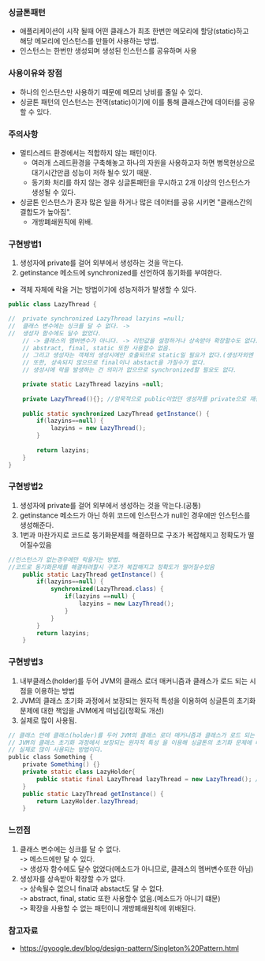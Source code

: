 ### 싱글톤패턴
- 애플리케이션이 시작 될때 어떤 클래스가 최초 한번만 메모리에 할당(static)하고 해당 메모리에 인스턴스를 만들어 사용하는 방법.
- 인스턴스는 한번만 생성되며 생성된 인스턴스를 공유하며 사용

### 사용이유와 장점
- 하나의 인스턴스만 사용하기 때문에 메모리 낭비를 줄일 수 있다.
- 싱글톤 패턴의 인스턴스는 전역(static)이기에 이를 통해 클래스간에 데이터를 공유할 수 있다.

### 주의사항
- 멀티스레드 환경에서는 적합하지 않는 패턴이다.
  - 여러개 스레드환경을 구축해놓고 하나의 자원을 사용하고자 하면 병목현상으로 대기시간만큼 성능이 저하 될수 있기 때문.
  - 동기화 처리를 하지 않는 경우 싱글톤패턴을 무시하고 2개 이상의 인스턴스가 생성될 수 있다.
- 싱글톤 인스턴스가 혼자 많은 일을 하거나 많은 데이터를 공유 시키면 "클래스간의 결합도가 높아짐".
  - 개방폐쇄원칙에 위배. 

### 구현방법1
1. 생성자에 private를 걸어 외부에서 생성하는 것을 막는다.
2. getinstance 메소드에 synchronized를 선언하여 동기화를 부여한다.
  - 객체 자체에 락을 거는 방법이기에 성능저하가 발생할 수 있다.

```java
public class LazyThread {

//	private synchronized LazyThread lazyins =null; 
//	클래스 변수에는 싱크를 달 수 없다. -> 
//  생성자 함수에도 달수 없었다.
	// -> 클래스의 멤버변수가 아니다. -> 리턴값을 설정하거나 상속받아 확장할수도 없다.
	// abstract, final, static 또한 사용할수 없음.
	// 그리고 생성자는 객체의 생성시에만 호출되므로 static일 필요가 없다.(생성자외엔 호출할 이유가 없다는 뜻)
	// 또한, 상속되지 않으므로 final이나 abstact을 가질수가 없다.
	// 생성시에 락을 발생하는 건 의미가 없으므로 synchronized할 필요도 없다.

	private static LazyThread lazyins =null;
	
	private LazyThread(){}; //암묵적으로 public이었던 생성자를 private으로 재선언하여 막음
	
	public static synchronized LazyThread getInstance() {
		if(lazyins==null) {
			lazyins = new LazyThread();
		}
		
		return lazyins;
	}
}
```

### 구현방법2
1. 생성자에 private를 걸어 외부에서 생성하는 것을 막는다.(공통)
2. getinstance 메소드가 아닌 하위 코드에 인스턴스가 null인 경우에만 인스턴스를 생성해준다.
3. 1번과 마찬가지로 코드로 동기화문제를 해결하므로 구조가 복잡해지고 정확도가 떨어질수있음
```java
//인스턴스가 없는경우에만 락을거는 방법.
//코드로 동기화문제를 해결하려할시 구조가 복잡해지고 정확도가 떨어질수있음
	public static LazyThread getInstance() {
		if(lazyins==null) {
			synchronized(LazyThread.class) {
				if(lazyins ==null) {
					lazyins = new LazyThread();
				}
			}
		}
		return lazyins;
	}
```

### 구현방법3
1. 내부클래스(holder)를 두어 JVM의 클래스 로더 매커니즘과 클래스가 로드 되는 시점을 이용하는 방법
2. JVM의 클래스 초기화 과정에서 보장되는 원자적 특성을 이용하여 싱글톤의 초기화 문제에 대한 책임을 JVM에게 떠넘김(정확도 개선)
3. 실제로 많이 사용됨.
``` java
// 클래스 안에 클래스(holder)를 두어 JVM의 클래스 로더 매커니즘과 클래스가 로드 되는 시점을 이용한 방법.
// JVM의 클래스 초기화 과정에서 보장되는 원자적 특성 을 이용해 싱글톤의 초기화 문제에 대한 책임을 JVM에게 떠넘김
// 실제로 많이 사용되는 방법이다.
public class Something {    
	private Something() {}
	private static class LazyHolder{
		public static final LazyThread lazyThread = new LazyThread(); // final로 선언된 상수는 로딩되지 않음.
	}	
	public static LazyThread getInstance() {
		return LazyHolder.lazyThread;
	}
```

### 느낀점
1. 클래스 변수에는 싱크를 달 수 없다.<br>
-> 메소드에만 달 수 있다.<br>
-> 생성자 함수에도 달수 없었다(메소드가 아니므로, 클래스의 멤버변수또한 아님)<br>
2. 생성자를 상속받아 확장할 수가 없다.<br>
-> 상속될수 없으니 final과 abstact도 달 수 없다.<br>
-> abstract, final, static 또한 사용할수 없음.(메소드가 아니기 떄문)<br>
-> 확장을 사용할 수 없는 패턴이니 개방폐쇄원칙에 위배된다.<br>

### 참고자료
- https://gyoogle.dev/blog/design-pattern/Singleton%20Pattern.html
